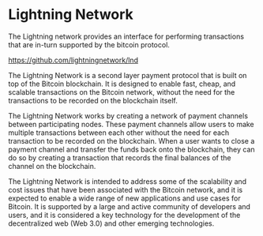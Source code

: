 # Lightning Network

The Lightning network provides an interface for performing transactions that are in-turn supported by the bitcoin protocol.  

https://github.com/lightningnetwork/lnd

The Lightning Network is a second layer payment protocol that is built on top of the Bitcoin blockchain. It is designed to enable fast, cheap, and scalable transactions on the Bitcoin network, without the need for the transactions to be recorded on the blockchain itself.

The Lightning Network works by creating a network of payment channels between participating nodes. These payment channels allow users to make multiple transactions between each other without the need for each transaction to be recorded on the blockchain. When a user wants to close a payment channel and transfer the funds back onto the blockchain, they can do so by creating a transaction that records the final balances of the channel on the blockchain.

The Lightning Network is intended to address some of the scalability and cost issues that have been associated with the Bitcoin network, and it is expected to enable a wide range of new applications and use cases for Bitcoin. It is supported by a large and active community of developers and users, and it is considered a key technology for the development of the decentralized web (Web 3.0) and other emerging technologies.